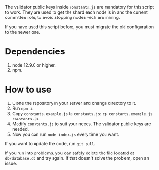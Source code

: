The validator public keys inside `constants.js` are mandatory for this script to work. They are used to get the
shard each node is in and the current committee role, to avoid stopping nodes wich are mining.

If you have used this script before, you must migrate the old configuration to the newer one.

# Dependencies

1. node 12.9.0 or higher.
1. npm.

# How to use

1. Clone the repository in your server and change directory to it.
1. Run `npm i`.
1. Copy `constants.example.js` to `constants.js`: `cp constants.example.js constants.js`.
1. Modify `constants.js` to suit your needs. The validator public keys are needed.
1. Now you can run `node index.js` every time you want.

If you want to update the code, run `git pull`.

If you run into problems, you can safely delete the file located at `db/database.db` and try again. If that doesn't
solve the problem, open an issue.

